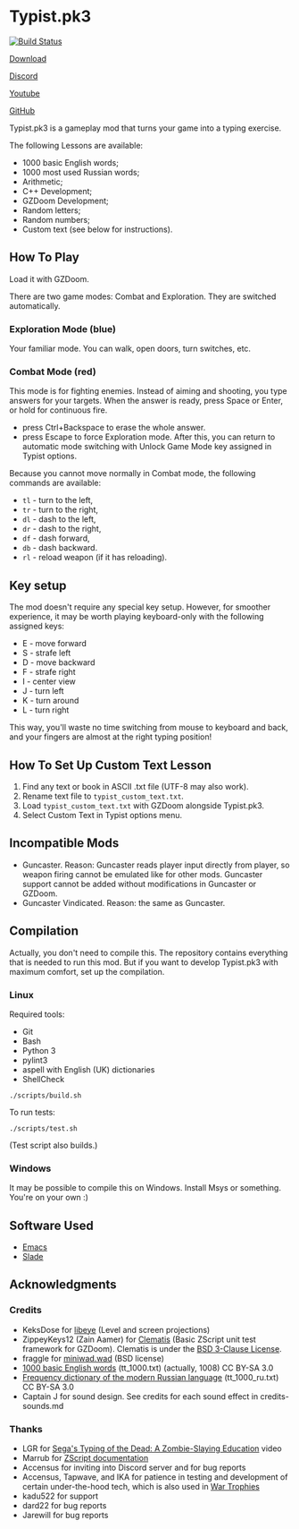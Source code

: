 # Typist.pk3

[![Build Status](https://travis-ci.com/mmaulwurff/typist.pk3.svg?branch=master)](https://travis-ci.com/mmaulwurff/typist.pk3)

[Download](http://www.mediafire.com/folder/axlfmgquqize8/Typist.pk3)

[Discord](https://discord.gg/cFpdvWZ)

[Youtube](https://www.youtube.com/playlist?list=PL13LmqbAWk2cE8d3vkG0zDuCiwSVlKtUZ)

[GitHub](https://github.com/mmaulwurff/typist.pk3)

Typist.pk3 is a gameplay mod that turns your game into a typing exercise.

The following Lessons are available:
- 1000 basic English words;
- 1000 most used Russian words;
- Arithmetic;
- C++ Development;
- GZDoom Development;
- Random letters;
- Random numbers;
- Custom text (see below for instructions).

## How To Play

Load it with GZDoom.

There are two game modes: Combat and Exploration. They are switched
automatically.

### Exploration Mode (blue)

Your familiar mode. You can walk, open doors, turn switches, etc.

### Combat Mode (red)

This mode is for fighting enemies. Instead of aiming and shooting, you type
answers for your targets. When the answer is ready, press Space or Enter, or
hold for continuous fire.

- press Ctrl+Backspace to erase the whole answer.
- press Escape to force Exploration mode. After this, you can return to
  automatic mode switching with Unlock Game Mode key assigned in Typist options.

Because you cannot move normally in Combat mode, the following commands are
available:

- `tl` - turn to the left,
- `tr` - turn to the right,
- `dl` - dash to the left,
- `dr` - dash to the right,
- `df` - dash forward,
- `db` - dash backward.
- `rl` - reload weapon (if it has reloading).

## Key setup

The mod doesn't require any special key setup. However, for smoother experience,
it may be worth playing keyboard-only with the following assigned keys:

- E - move forward
- S - strafe left
- D - move backward
- F - strafe right
- I - center view
- J - turn left
- K - turn around
- L - turn right

This way, you'll waste no time switching from mouse to keyboard and back, and
your fingers are almost at the right typing position!

## How To Set Up Custom Text Lesson

1. Find any text or book in ASCII .txt file (UTF-8 may also work).
2. Rename text file to `typist_custom_text.txt`.
3. Load `typist_custom_text.txt` with GZDoom alongside Typist.pk3.
4. Select Custom Text in Typist options menu.

## Incompatible Mods

- Guncaster. Reason: Guncaster reads player input directly from player, so
  weapon firing cannot be emulated like for other mods. Guncaster support cannot
  be added without modifications in Guncaster or GZDoom.
- Guncaster Vindicated. Reason: the same as Guncaster.

## Compilation

Actually, you don't need to compile this. The repository contains everything
that is needed to run this mod. But if you want to develop Typist.pk3 with
maximum comfort, set up the compilation.

### Linux

Required tools:
- Git
- Bash
- Python 3
- pylint3
- aspell with English (UK) dictionaries
- ShellCheck

```
./scripts/build.sh
```

To run tests:
```
./scripts/test.sh
```

(Test script also builds.)

### Windows

It may be possible to compile this on Windows. Install Msys or something. You're on your own :)

## Software Used

- [Emacs](https://www.gnu.org/software/emacs/)
- [Slade](https://github.com/sirjuddington/SLADE)

## Acknowledgments

### Credits

- KeksDose for [libeye](https://forum.zdoom.org/viewtopic.php?f=105&t=64566#p1102157) (Level and screen projections)
- ZippeyKeys12 (Zain Aamer) for [Clematis](https://github.com/ZippeyKeys12/clematis) (Basic ZScript unit test framework for GZDoom). Clematis is under the [BSD 3-Clause License](https://github.com/ZippeyKeys12/clematis/blob/master/LICENSE).
- fraggle for [miniwad.wad](https://github.com/fragglet/miniwad) (BSD license)
- [1000 basic English words](https://en.wiktionary.org/wiki/Appendix:1000_basic_English_words) (tt_1000.txt) (actually, 1008) CC BY-SA 3.0
- [Frequency dictionary of the modern Russian language](https://en.wiktionary.org/wiki/Appendix:Frequency_dictionary_of_the_modern_Russian_language_(the_Russian_National_Corpus)) (tt_1000_ru.txt) CC BY-SA 3.0
- Captain J for sound design. See credits for each sound effect in credits-sounds.md

### Thanks

- LGR for [Sega's Typing of the Dead: A Zombie-Slaying Education](https://youtu.be/iamxvTe9Z5g) video
- Marrub for [ZScript documentation](https://github.com/marrub--/zscript-doc)
- Accensus for inviting into Discord server and for bug reports
- Accensus, Tapwave, and IKA for patience in testing and development of certain
  under-the-hood tech, which is also used in [War Trophies](https://forum.zdoom.org/viewtopic.php?f=43&t=67054#p1132997)
- kadu522 for support
- dard22 for bug reports
- Jarewill for bug reports
